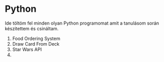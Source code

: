 # Python
Ide töltöm fel minden olyan Python programomat amit a tanulásom során készitettem és csináltam.

1. Food Ordering System
2. Draw Card From Deck
3. Star Wars API
4.
